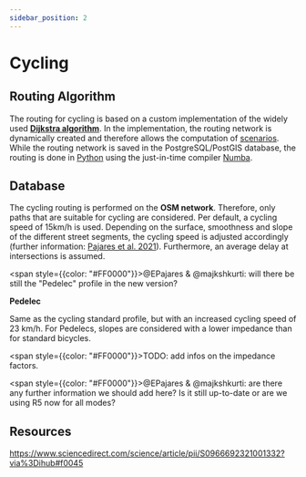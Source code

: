```yaml
---
sidebar_position: 2
---
```


# Cycling

## Routing Algorithm

The routing for cycling is based on a custom implementation of the widely used **[Dijkstra algorithm](https://en.wikipedia.org/wiki/Dijkstra%27s_algorithm "Wikipedia page on the Dijkstra algorithm")**. In the implementation, the routing network is dynamically created and therefore allows the computation of [scenarios](../category/scenarios "Scenarios"). While the routing network is saved in the PostgreSQL/PostGIS database, the routing is done in [Python](https://www.python.org/ "Python") using the just-in-time compiler [Numba](https://numba.pydata.org/ "Numba").

## Database

The cycling routing is performed on the **OSM network**. Therefore, only paths that are suitable for cycling are considered. Per default, a cycling speed of 15km/h is used. Depending on the surface, smoothness and slope of the different street segments, the cycling speed is adjusted accordingly (further information: [Pajares et al. 2021](https://www.sciencedirect.com/science/article/pii/S0966692321001332?via%3Dihub#f0045 "View publication")). Furthermore, an average delay at intersections is assumed.

<span style={{color: "#FF0000"}}>@EPajares & @majkshkurti: will there be still the "Pedelec" profile in the new version?</span>  


**Pedelec**


Same as the cycling standard profile, but with an increased cycling speed of 23 km/h. For Pedelecs, slopes are considered with a lower impedance than for standard bicycles.


<span style={{color: "#FF0000"}}>TODO: add infos on the impedance factors. </span>   
  
<span style={{color: "#FF0000"}}>@EPajares & @majkshkurti: are there any further information we should add here? Is it still up-to-date or are we using R5 now for all modes?</span>   


## Resources

https://www.sciencedirect.com/science/article/pii/S0966692321001332?via%3Dihub#f0045
